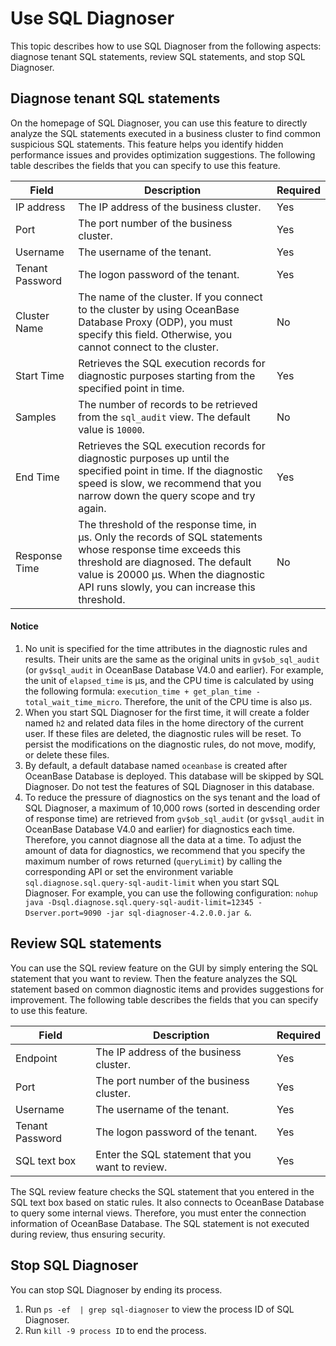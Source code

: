 # Use SQL Diagnoser

This topic describes how to use SQL Diagnoser from the following aspects: diagnose tenant SQL statements, review SQL statements, and stop SQL Diagnoser.

## Diagnose tenant SQL statements

On the homepage of SQL Diagnoser, you can use this feature to directly analyze the SQL statements executed in a business cluster to find common suspicious SQL statements. This feature helps you identify hidden performance issues and provides optimization suggestions. The following table describes the fields that you can specify to use this feature.

| Field | Description | Required |
|-----------------------------------------------------------------|------------------------------------------------------------------------|-------|
| IP address | The IP address of the business cluster.  | Yes |
| Port | The port number of the business cluster.  | Yes |
| Username | The username of the tenant. | Yes |
| Tenant Password | The logon password of the tenant.  | Yes |
| Cluster Name | The name of the cluster. If you connect to the cluster by using OceanBase Database Proxy (ODP), you must specify this field. Otherwise, you cannot connect to the cluster.  | No |
| Start Time | Retrieves the SQL execution records for diagnostic purposes starting from the specified point in time.  | Yes |
| Samples | The number of records to be retrieved from the `sql_audit` view. The default value is `10000`. | No |
| End Time | Retrieves the SQL execution records for diagnostic purposes up until the specified point in time. If the diagnostic speed is slow, we recommend that you narrow down the query scope and try again. | Yes |
| Response Time | The threshold of the response time, in μs. Only the records of SQL statements whose response time exceeds this threshold are diagnosed. The default value is 20000 μs. When the diagnostic API runs slowly, you can increase this threshold.  | No |

<main id="notice" type='notice'>
  <h4>Notice</h4>
  <ol>
    <li>No unit is specified for the time attributes in the diagnostic rules and results. Their units are the same as the original units in <code>gv$ob_sql_audit</code> (or <code>gv$sql_audit</code> in OceanBase Database V4.0 and earlier). For example, the unit of <code>elapsed_time</code> is μs, and the CPU time is calculated by using the following formula: <code>execution_time + get_plan_time - total_wait_time_micro</code>. Therefore, the unit of the CPU time is also μs. </li>
    <li>When you start SQL Diagnoser for the first time, it will create a folder named <code>h2</code> and related data files in the home directory of the current user. If these files are deleted, the diagnostic rules will be reset. To persist the modifications on the diagnostic rules, do not move, modify, or delete these files. </li>
    <li>By default, a default database named <code>oceanbase</code> is created after OceanBase Database is deployed. This database will be skipped by SQL Diagnoser. Do not test the features of SQL Diagnoser in this database. </li>
    <li>To reduce the pressure of diagnostics on the sys tenant and the load of SQL Diagnoser, a maximum of 10,000 rows (sorted in descending order of response time) are retrieved from <code>gv$ob_sql_audit</code> (or <code>gv$sql_audit</code> in OceanBase Database V4.0 and earlier) for diagnostics each time. Therefore, you cannot diagnose all the data at a time. To adjust the amount of data for diagnostics, we recommend that you specify the maximum number of rows returned (<code>queryLimit</code>) by calling the corresponding API or set the environment variable <code>sql.diagnose.sql.query-sql-audit-limit</code> when you start SQL Diagnoser. For example, you can use the following configuration: <code>nohup java -Dsql.diagnose.sql.query-sql-audit-limit=12345 -Dserver.port=9090 -jar sql-diagnoser-4.2.0.0.jar &amp;</code>. </li>
  </ol>
</main>

## Review SQL statements

You can use the SQL review feature on the GUI by simply entering the SQL statement that you want to review. Then the feature analyzes the SQL statement based on common diagnostic items and provides suggestions for improvement. The following table describes the fields that you can specify to use this feature.

| Field | Description | Required |
|-----------------------------------------------------------------|------------------------------------------------------------------------|-------|
| Endpoint | The IP address of the business cluster.  | Yes |
| Port | The port number of the business cluster.  | Yes |
| Username | The username of the tenant. | Yes |
| Tenant Password | The logon password of the tenant.  | Yes |
| SQL text box | Enter the SQL statement that you want to review. | Yes |

The SQL review feature checks the SQL statement that you entered in the SQL text box based on static rules. It also connects to OceanBase Database to query some internal views. Therefore, you must enter the connection information of OceanBase Database. The SQL statement is not executed during review, thus ensuring security.

## Stop SQL Diagnoser

You can stop SQL Diagnoser by ending its process.

1. Run `ps -ef  | grep sql-diagnoser` to view the process ID of SQL Diagnoser.
2. Run `kill -9 process ID` to end the process.
